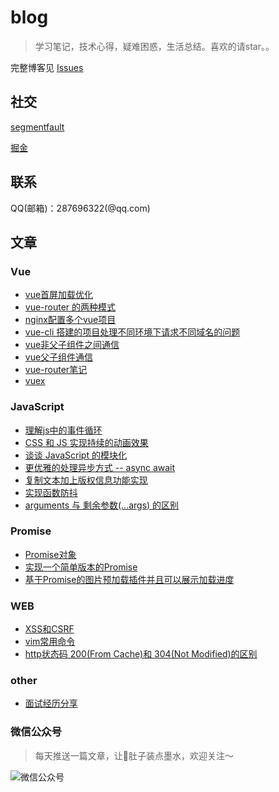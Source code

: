 # blog

> 学习笔记，技术心得，疑难困惑，生活总结。喜欢的请star。。

完整博客见 [Issues](https://github.com/chenyinkai/blog/issues)

## 社交

[segmentfault](https://segmentfault.com/u/chenyinkai)

[掘金](https://juejin.im/user/598829876fb9a03c5754c6fe)

## 联系

QQ(邮箱)：287696322(@qq.com)

## 文章

### Vue

* [vue首屏加载优化](https://github.com/chenyinkai/blog/issues/42)
* [vue-router 的两种模式](https://github.com/chenyinkai/blog/issues/33)
* [nginx配置多个vue项目](https://github.com/chenyinkai/blog/issues/40)
* [vue-cli 搭建的项目处理不同环境下请求不同域名的问题](https://github.com/chenyinkai/blog/issues/31)
* [vue非父子组件之间通信](https://github.com/chenyinkai/blog/issues/28)
* [vue父子组件通信](https://github.com/chenyinkai/blog/issues/22)
* [vue-router笔记](https://github.com/chenyinkai/blog/issues/9)
* [vuex](https://github.com/chenyinkai/blog/issues/2)

### JavaScript

* [理解js中的事件循环](https://github.com/chenyinkai/blog/issues/43)
* [CSS 和 JS 实现持续的动画效果](https://github.com/chenyinkai/blog/issues/41)
* [谈谈 JavaScript 的模块化](https://github.com/chenyinkai/blog/issues/35)
* [更优雅的处理异步方式 -- async await](https://github.com/chenyinkai/blog/issues/34)
* [复制文本加上版权信息功能实现](https://github.com/chenyinkai/blog/issues/26)
* [实现函数防抖](https://github.com/chenyinkai/blog/issues/24)
* [arguments 与 剩余参数(...args) 的区别](https://github.com/chenyinkai/blog/issues/37)

### Promise

* [Promise对象](https://github.com/chenyinkai/blog/issues/21)
* [实现一个简单版本的Promise](https://github.com/chenyinkai/blog/issues/23)
* [基于Promise的图片预加载插件并且可以展示加载进度](https://github.com/chenyinkai/resloader)

### WEB

* [XSS和CSRF](https://github.com/chenyinkai/blog/issues/29)
* [vim常用命令](https://github.com/chenyinkai/blog/issues/39)
* [http状态码 200(From Cache)和 304(Not Modified)的区别](https://github.com/chenyinkai/blog/issues/36)

### other

* [面试经历分享](https://github.com/chenyinkai/blog/issues/46)

### 微信公众号

> 每天推送一篇文章，让肚子装点墨水，欢迎关注～

![微信公众号](https://www.cykspace.com/qrcode.jpg)

